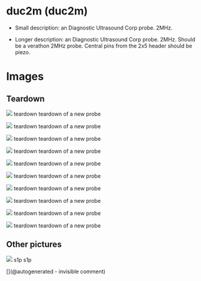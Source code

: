 # duc2m (duc2m)

* Small description: an Diagnostic Ultrasound Corp probe. 2MHz.

* Longer description: an Diagnostic Ultrasound Corp probe. 2MHz. Should be a verathon 2MHz probe. Central pins from the 2x5 header should be piezo.

# Images

## Teardown 

![](/include/images/202005/duc2m/P_20200520_191801.jpg)
teardown
teardown of a new probe

![](/include/images/202005/duc2m/P_20200520_191844.jpg)
teardown
teardown of a new probe

![](/include/images/202005/duc2m/P_20200520_191751.jpg)
teardown
teardown of a new probe

![](/include/images/202005/duc2m/P_20200520_191735.jpg)
teardown
teardown of a new probe

![](/include/images/202005/duc2m/P_20200520_191722.jpg)
teardown
teardown of a new probe

![](/include/images/202005/duc2m/P_20200520_191717.jpg)
teardown
teardown of a new probe

![](/include/images/202005/duc2m/P_20200520_191712.jpg)
teardown
teardown of a new probe

![](/include/images/202005/duc2m/P_20200520_191756.jpg)
teardown
teardown of a new probe

![](/include/images/202005/duc2m/P_20200520_191902.jpg)
teardown
teardown of a new probe

![](/include/images/202005/duc2m/P_20200520_191705.jpg)
teardown
teardown of a new probe

## Other pictures 

![](/include/images/202005/duc2m/duc2m.png)
s1p
s1p





[](@autogenerated - invisible comment)